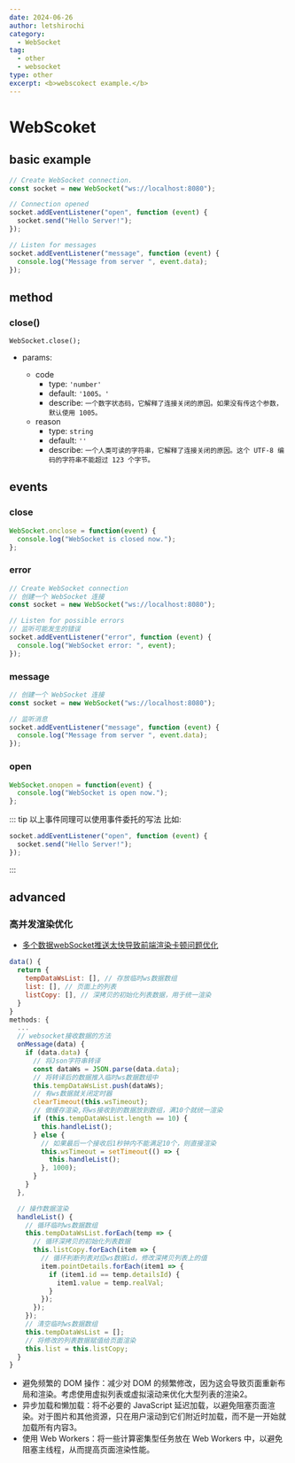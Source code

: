 ```yaml
---
date: 2024-06-26
author: letshirochi
category:
  - WebSocket
tag:
  - other
  - websocket
type: other
excerpt: <b>webscokect example.</b>
---
```


# WebScoket

## basic example

``` js title="vite.config.js"
// Create WebSocket connection.
const socket = new WebSocket("ws://localhost:8080");

// Connection opened
socket.addEventListener("open", function (event) {
  socket.send("Hello Server!");
});

// Listen for messages
socket.addEventListener("message", function (event) {
  console.log("Message from server ", event.data);
});
```

## method
### close()

`WebSocket.close();`

- params:

  - code
    - type: `'number'`
    - default: `'1005。'`
    - describe: `一个数字状态码，它解释了连接关闭的原因。如果没有传这个参数，默认使用 1005。`
  - reason
    - type: `string`
    - default: `''`
    - describe: `一个人类可读的字符串，它解释了连接关闭的原因。这个 UTF-8 编码的字符串不能超过 123 个字节。`

## events

### close
``` js title="onclose"
WebSocket.onclose = function(event) {
  console.log("WebSocket is closed now.");
};
```
### error
``` js title="onclose"
// Create WebSocket connection
// 创建一个 WebSocket 连接
const socket = new WebSocket("ws://localhost:8080");

// Listen for possible errors
// 监听可能发生的错误
socket.addEventListener("error", function (event) {
  console.log("WebSocket error: ", event);
});
```
### message
``` js title="onclose"
// 创建一个 WebSocket 连接
const socket = new WebSocket("ws://localhost:8080");

// 监听消息
socket.addEventListener("message", function (event) {
  console.log("Message from server ", event.data);
});
```
### open
``` js title="onopen"
WebSocket.onopen = function(event) {
  console.log("WebSocket is open now.");
};
```
::: tip
以上事件同理可以使用事件委托的写法 比如:

```js title="onopen"
socket.addEventListener("open", function (event) {
  socket.send("Hello Server!");
});
```
:::

## advanced

### 高并发渲染优化

- [多个数据webSocket推送太快导致前端渲染卡顿问题优化](https://blog.csdn.net/weixin_42627850/article/details/128964300)

``` js title="example"
data() {
  return {
    tempDataWsList: [], // 存放临时ws数据数组
    list: [], // 页面上的列表
    listCopy: [], // 深拷贝的初始化列表数据，用于统一渲染
  }
}
methods: {
  ...
  // websocket接收数据的方法
  onMessage(data) {
    if (data.data) {
      // 将Json字符串转译
      const dataWs = JSON.parse(data.data);
      // 将转译后的数据推入临时ws数据数组中
      this.tempDataWsList.push(dataWs);
      // 有ws数据就关闭定时器
      clearTimeout(this.wsTimeout);
      // 做缓存渲染,将ws接收到的数据放到数组，满10个就统一渲染
      if (this.tempDataWsList.length == 10) {
        this.handleList();
      } else {
        // 如果最后一个接收后1秒钟内不能满足10个，则直接渲染
        this.wsTimeout = setTimeout(() => {
          this.handleList();
        }, 1000);
      }
    }
  },

  // 操作数据渲染
  handleList() {
    // 循环临时ws数据数组
    this.tempDataWsList.forEach(temp => {
      // 循环深拷贝的初始化列表数据
      this.listCopy.forEach(item => {
        // 循环判断列表对应ws数据id，修改深拷贝列表上的值
        item.pointDetails.forEach(item1 => {
          if (item1.id == temp.detailsId) {
            item1.value = temp.realVal;
          }
        });
      });
    });
    // 清空临时ws数据数组
    this.tempDataWsList = [];
    // 将修改的列表数据赋值给页面渲染
    this.list = this.listCopy;
  }
}
```
- 避免频繁的 DOM 操作：减少对 DOM 的频繁修改，因为这会导致页面重新布局和渲染。考虑使用虚拟列表或虚拟滚动来优化大型列表的渲染2。
- 异步加载和懒加载：将不必要的 JavaScript 延迟加载，以避免阻塞页面渲染。对于图片和其他资源，只在用户滚动到它们附近时加载，而不是一开始就加载所有内容3。
- 使用 Web Workers：将一些计算密集型任务放在 Web Workers 中，以避免阻塞主线程，从而提高页面渲染性能。
